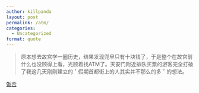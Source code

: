 ```yaml
---
author: killpanda
layout: post
permalink: /atm/
categories:
  - Uncategorized
format: quote
---
```

> 原本想去故宫学一圈历史，结果发现兜里只有十块钱了，于是整个在故宫前什么也没顾得上看，光顾着找ATM了。天安门附近排队买票的游客完全打破了我这几天刚刚建立的＇假期首都街上的人其实并不那么的多＇的想法。

<div class='attribution'>
  <a href="http://fanfou.com">饭否</a>
</div>